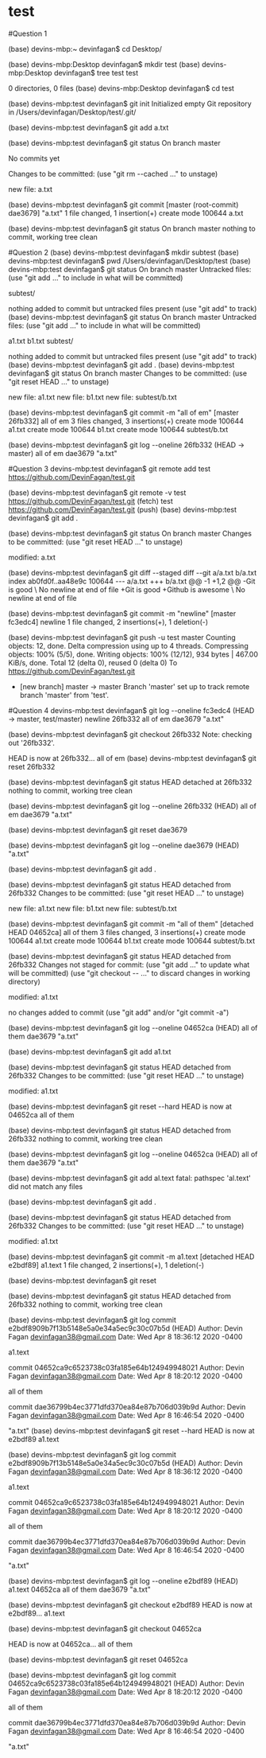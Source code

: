 # test

#Question 1

(base) devins-mbp:~ devinfagan$ cd Desktop/
 
(base) devins-mbp:Desktop devinfagan$ mkdir test
(base) devins-mbp:Desktop devinfagan$ tree test
test

0 directories, 0 files
(base) devins-mbp:Desktop devinfagan$ cd test

(base) devins-mbp:test devinfagan$ git init
Initialized empty Git repository in /Users/devinfagan/Desktop/test/.git/

  (base) devins-mbp:test devinfagan$ git add a.txt

(base) devins-mbp:test devinfagan$ git status
On branch master

No commits yet

Changes to be committed:
  (use "git rm --cached <file>..." to unstage)

new file:   a.txt

(base) devins-mbp:test devinfagan$ git commit
[master (root-commit) dae3679] "a.txt"
1 file changed, 1 insertion(+)
create mode 100644 a.txt

(base) devins-mbp:test devinfagan$ git status
On branch master
nothing to commit, working tree clean

#Question 2
(base) devins-mbp:test devinfagan$ mkdir subtest
(base) devins-mbp:test devinfagan$ pwd
/Users/devinfagan/Desktop/test
(base) devins-mbp:test devinfagan$ git status
On branch master
Untracked files:
  (use "git add <file>..." to include in what will be committed)

subtest/
  
  nothing added to commit but untracked files present (use "git add" to track)
(base) devins-mbp:test devinfagan$ git status
On branch master
Untracked files:
  (use "git add <file>..." to include in what will be committed)

a1.txt
b1.txt
subtest/
  
  nothing added to commit but untracked files present (use "git add" to track)
(base) devins-mbp:test devinfagan$ git add .
(base) devins-mbp:test devinfagan$ git status
On branch master
Changes to be committed:
  (use "git reset HEAD <file>..." to unstage)

new file:   a1.txt
new file:   b1.txt
new file:   subtest/b.txt

(base) devins-mbp:test devinfagan$ git commit -m "all of em"
[master 26fb332] all of em
3 files changed, 3 insertions(+)
create mode 100644 a1.txt
create mode 100644 b1.txt
create mode 100644 subtest/b.txt

(base) devins-mbp:test devinfagan$ git log --oneline
26fb332 (HEAD -> master) all of em
dae3679 "a.txt"

#Question 3
devins-mbp:test devinfagan$ git remote add test https://github.com/DevinFagan/test.git

(base) devins-mbp:test devinfagan$ git remote -v
test	https://github.com/DevinFagan/test.git (fetch)
test	https://github.com/DevinFagan/test.git (push)
(base) devins-mbp:test devinfagan$ git add .

(base) devins-mbp:test devinfagan$ git status
On branch master
Changes to be committed:
  (use "git reset HEAD <file>..." to unstage)

modified:   a.txt

(base) devins-mbp:test devinfagan$ git diff --staged
diff --git a/a.txt b/a.txt
index ab0fd0f..aa48e9c 100644
--- a/a.txt
+++ b/a.txt
@@ -1 +1,2 @@
  -Git is good
\ No newline at end of file
+Git is good
+Github is awesome
\ No newline at end of file

(base) devins-mbp:test devinfagan$ git commit -m "newline"
[master fc3edc4] newline
1 file changed, 2 insertions(+), 1 deletion(-)

(base) devins-mbp:test devinfagan$ git push -u test master
Counting objects: 12, done.
Delta compression using up to 4 threads.
Compressing objects: 100% (5/5), done.
Writing objects: 100% (12/12), 934 bytes | 467.00 KiB/s, done.
Total 12 (delta 0), reused 0 (delta 0)
To https://github.com/DevinFagan/test.git
* [new branch]      master -> master
Branch 'master' set up to track remote branch 'master' from 'test'.

#Question 4
devins-mbp:test devinfagan$ git log --oneline
fc3edc4 (HEAD -> master, test/master) newline
26fb332 all of em
dae3679 "a.txt"

(base) devins-mbp:test devinfagan$ git checkout 26fb332
Note: checking out '26fb332'.


  HEAD is now at 26fb332... all of em
(base) devins-mbp:test devinfagan$ git reset 26fb332

  (base) devins-mbp:test devinfagan$ git status
HEAD detached at 26fb332
nothing to commit, working tree clean

(base) devins-mbp:test devinfagan$ git log --oneline
26fb332 (HEAD) all of em
dae3679 "a.txt"

(base) devins-mbp:test devinfagan$ git reset dae3679

(base) devins-mbp:test devinfagan$ git log --oneline
dae3679 (HEAD) "a.txt"

(base) devins-mbp:test devinfagan$ git add .

(base) devins-mbp:test devinfagan$ git status
HEAD detached from 26fb332
Changes to be committed:
  (use "git reset HEAD <file>..." to unstage)

new file:   a1.txt
new file:   b1.txt
new file:   subtest/b.txt

(base) devins-mbp:test devinfagan$ git commit -m "all of them"
[detached HEAD 04652ca] all of them
3 files changed, 3 insertions(+)
create mode 100644 a1.txt
create mode 100644 b1.txt
create mode 100644 subtest/b.txt

(base) devins-mbp:test devinfagan$ git status
HEAD detached from 26fb332
Changes not staged for commit:
  (use "git add <file>..." to update what will be committed)
(use "git checkout -- <file>..." to discard changes in working directory)

modified:   a1.txt

no changes added to commit (use "git add" and/or "git commit -a")

(base) devins-mbp:test devinfagan$ git log --oneline
04652ca (HEAD) all of them
dae3679 "a.txt"

(base) devins-mbp:test devinfagan$ git add a1.txt

(base) devins-mbp:test devinfagan$ git status
HEAD detached from 26fb332
Changes to be committed:
  (use "git reset HEAD <file>..." to unstage)

modified:   a1.txt

(base) devins-mbp:test devinfagan$ git reset --hard
HEAD is now at 04652ca all of them

(base) devins-mbp:test devinfagan$ git status
HEAD detached from 26fb332
nothing to commit, working tree clean

(base) devins-mbp:test devinfagan$ git log --oneline
04652ca (HEAD) all of them
dae3679 "a.txt"

(base) devins-mbp:test devinfagan$ git add al.text
fatal: pathspec 'al.text' did not match any files

(base) devins-mbp:test devinfagan$ git add .

(base) devins-mbp:test devinfagan$ git status
HEAD detached from 26fb332
Changes to be committed:
  (use "git reset HEAD <file>..." to unstage)

modified:   a1.txt

(base) devins-mbp:test devinfagan$ git commit -m a1.text
[detached HEAD e2bdf89] a1.text
1 file changed, 2 insertions(+), 1 deletion(-)

(base) devins-mbp:test devinfagan$ git reset

(base) devins-mbp:test devinfagan$ git status
HEAD detached from 26fb332
nothing to commit, working tree clean

(base) devins-mbp:test devinfagan$ git log
commit e2bdf8909b7f13b5148e5a0e34a5ec9c30c07b5d (HEAD)
Author: Devin Fagan <devinfagan38@gmail.com>
  Date:   Wed Apr 8 18:36:12 2020 -0400

a1.text

commit 04652ca9c6523738c03fa185e64b124949948021
Author: Devin Fagan <devinfagan38@gmail.com>
  Date:   Wed Apr 8 18:20:12 2020 -0400

all of them

commit dae36799b4ec3771dfd370ea84e87b706d039b9d
Author: Devin Fagan <devinfagan38@gmail.com>
  Date:   Wed Apr 8 16:46:54 2020 -0400

"a.txt"
(base) devins-mbp:test devinfagan$ git reset --hard
HEAD is now at e2bdf89 a1.text

(base) devins-mbp:test devinfagan$ git log
commit e2bdf8909b7f13b5148e5a0e34a5ec9c30c07b5d (HEAD)
Author: Devin Fagan <devinfagan38@gmail.com>
  Date:   Wed Apr 8 18:36:12 2020 -0400

a1.text

commit 04652ca9c6523738c03fa185e64b124949948021
Author: Devin Fagan <devinfagan38@gmail.com>
  Date:   Wed Apr 8 18:20:12 2020 -0400

all of them

commit dae36799b4ec3771dfd370ea84e87b706d039b9d
Author: Devin Fagan <devinfagan38@gmail.com>
  Date:   Wed Apr 8 16:46:54 2020 -0400

"a.txt"

(base) devins-mbp:test devinfagan$ git log --oneline
e2bdf89 (HEAD) a1.text
04652ca all of them
dae3679 "a.txt"

(base) devins-mbp:test devinfagan$ git checkout e2bdf89
HEAD is now at e2bdf89... a1.text

(base) devins-mbp:test devinfagan$ git checkout 04652ca

HEAD is now at 04652ca... all of them

(base) devins-mbp:test devinfagan$ git reset 04652ca

(base) devins-mbp:test devinfagan$ git log
commit 04652ca9c6523738c03fa185e64b124949948021 (HEAD)
Author: Devin Fagan <devinfagan38@gmail.com>
  Date:   Wed Apr 8 18:20:12 2020 -0400

all of them

commit dae36799b4ec3771dfd370ea84e87b706d039b9d
Author: Devin Fagan <devinfagan38@gmail.com>
  Date:   Wed Apr 8 16:46:54 2020 -0400

"a.txt"


